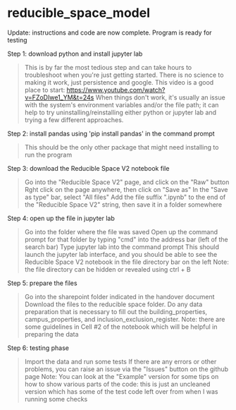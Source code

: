 # reducible_space_model

Update: instructions and code are now complete. Program is ready for testing

Step 1: download python and install jupyter lab
> This is by far the most tedious step and can take hours to troubleshoot when you're just getting started. There is no science to making it work, just persistence and google.
> This video is a good place to start: https://www.youtube.com/watch?v=FZoDIwe1_YM&t=24s
> When things don't work, it's usually an issue with the system's environment variables and/or the file path; it can help to try uninstalling/reinstalling either python or jupyter lab and trying a few different approaches.

Step 2: install pandas using 'pip install pandas' in the command prompt
> This should be the only other package that might need installing to run the program

Step 3: download the Reducible Space V2 notebook file
> Go into the "Reducible Space V2" page, and click on the "Raw" button
> Rght click on the page anywhere, then click on "Save as"
> In the "Save as type" bar, select "All files"
> Add the file suffix ".ipynb" to the end of the "Reducible Space V2" string, then save it in a folder somewhere

Step 4: open up the file in jupyter lab
> Go into the folder where the file was saved
> Open up the command prompt for that folder by typing "cmd" into the address bar (left of the search bar)
> Type jupyter lab into the command prompt
> This should launch the jupyter lab interface, and you should be able to see the Reducible Space V2 notebook in the file directory bar on the left
Note: the file directory can be hidden or revealed using ctrl + B

Step 5: prepare the files
> Go into the sharepoint folder indicated in the handover document
> Download the files to the reducible space folder.
> Do any data preparation that is necessary to fill out the building_properties, campus_properties, and inclusion_exclusion_register.
Note: there are some guidelines in Cell #2 of the notebook which will be helpful in preparing the data

Step 6: testing phase
> Import the data and run some tests
> If there are any errors or other problems, you can raise an issue via the "Issues" button on the github page
Note: You can look at the "Example" version for some tips on how to show various parts of the code: this is just an uncleaned version which has some of the test code left over from when I was running some checks
